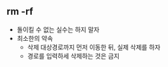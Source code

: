 ## rm -rf 
+ 돌이킬 수 없는 실수는 하지 말자
+ 최소한의 약속
    + 삭제 대상경로까지 먼저 이동한 뒤, 실제 삭제를 하자
    + 경로를 입력하세 삭제하는 것은 금지
